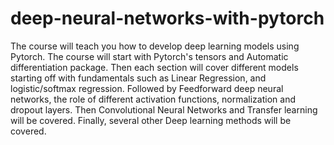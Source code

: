 # deep-neural-networks-with-pytorch
 The course will teach you how to develop deep learning models using  Pytorch. The course will start with Pytorch's  tensors and Automatic differentiation package. Then each section will cover different models starting off with fundamentals such as Linear Regression, and logistic/softmax regression. Followed by  Feedforward deep neural networks, the role of different activation functions, normalization and dropout layers. Then Convolutional Neural Networks and Transfer learning will be covered. Finally, several other Deep learning methods will be covered.
